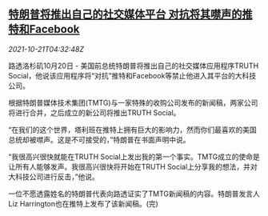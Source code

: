 <!--1634792463000-->
[特朗普将推出自己的社交媒体平台 对抗将其噤声的推特和Facebook](https://cn.reuters.com/article/us-trump-tmtg-truth-social-1021-idCNKBS2HB0BL)
------

<div><i>2021-10-21T04:32:48Z</i></div><p>路透洛杉矶10月20日 - 美国前总统特朗普将推出自己的社交媒体应用程序TRUTH Social，他说该应用程序将“对抗”推特和Facebook等禁止他进入其平台的大科技公司。</p><p>根据特朗普媒体技术集团(TMTG)与一家特殊的收购公司发布的新闻稿，两家公司将进行合并，之后成立的新公司将推出TRUTH Social。</p><p>“在我们的这个世界，塔利班在推特上拥有巨大的影响力，然而你们最喜欢的美国总统却被噤声。这是不可接受的，”特朗普在书面声明中说。</p><p>“我很高兴很快就能在TRUTH Social上发出我的第一个事实。TMTG成立的使命是让所有人能够发声。我很高兴很快将开始在TRUTH Social上分享我的想法，并对大科技公司进行反击，”他说。</p><p>一位不愿透露姓名的特朗普代表向路透证实了TMTG新闻稿的内容。特朗普发言人Liz Harrington也在推特上发布了该新闻稿。(完)</p>
